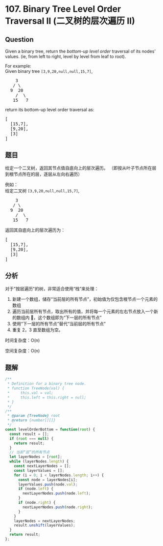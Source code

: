 # 107. Binary Tree Level Order Traversal II (二叉树的层次遍历 II)

## Question

Given a binary tree, return the _bottom-up level order_ traversal of its nodes' values. (ie, from left to right, level by level from leaf to root).

For example:  
Given binary tree `[3,9,20,null,null,15,7]`,

<pre>    3
   / \
  9  20
    /  \
   15   7
</pre>

return its bottom-up level order traversal as:

<pre>[
  [15,7],
  [9,20],
  [3]
]
</pre>

## 题目

给定一个二叉树，返回其节点值自底向上的层次遍历。 （即按从叶子节点所在层到根节点所在的层，逐层从左向右遍历）

例如：  
给定二叉树 `[3,9,20,null,null,15,7]`,

<pre>    3
   / \
  9  20
    /  \
   15   7
</pre>

返回其自底向上的层次遍历为：

<pre>[
  [15,7],
  [9,20],
  [3]
]
</pre>

## 分析

对于"按层遍历"的树，非常适合使用“栈”来处理：

1. 新建一个数组，储存“当前层的所有节点”，初始值为仅包含根节点一个元素的数组
2. 遍历当前层所有节点，取出所有的值，并将每一个元素的左右节点放入一个新的数组内 ，这个数组即为“下一层的所有节点”
3. 使用“下一层的所有节点”替代“当前层的所有节点”
4. 重复 2，3 直至数组为空。

时间复杂度：O(n)

空间复杂度：O(n)

## 题解

```javascript
/**
 * Definition for a binary tree node.
 * function TreeNode(val) {
 *     this.val = val;
 *     this.left = this.right = null;
 * }
 */
/**
 * @param {TreeNode} root
 * @return {number[][]}
 */
const levelOrderBottom = function(root) {
  const result = [];
  if (root === null) {
    return result;
  }
  // 当前“层”的所有节点
  let layerNodes = [root];
  while (layerNodes.length) {
    const nextLayerNodes = [];
    const layerValues = [];
    for (i = 0; i < layerNodes.length; i++) {
      const node = layerNodes[i];
      layerValues.push(node.val);
      if (node.left) {
        nextLayerNodes.push(node.left);
      }
      if (node.right) {
        nextLayerNodes.push(node.right);
      }
    }
    layerNodes = nextLayerNodes;
    result.unshift(layerValues);
  }
  return result;
};
```
